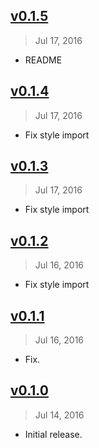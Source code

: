 ## [v0.1.5]
> Jul 17, 2016

- README 

[v0.1.5]: https://github.com/jonasantonelli/react-native-swipe-carousel/tree/0.1.5

## [v0.1.4]
> Jul 17, 2016

- Fix style import

[v0.1.4]: https://github.com/jonasantonelli/react-native-swipe-carousel/tree/0.1.4

## [v0.1.3]
> Jul 17, 2016

- Fix style import

[v0.1.3]: https://github.com/jonasantonelli/react-native-swipe-carousel/tree/0.1.3


## [v0.1.2]
> Jul 16, 2016

- Fix style import

[v0.1.2]: https://github.com/jonasantonelli/react-native-swipe-carousel/tree/0.1.2


## [v0.1.1]
> Jul 16, 2016

- Fix.

[v0.1.1]: https://github.com/jonasantonelli/react-native-swipe-carousel/tree/0.1.1


## [v0.1.0]
> Jul 14, 2016

- Initial release.

[v0.1.0]: https://github.com/jonasantonelli/react-native-swipe-carousel/tree/0.1.0
